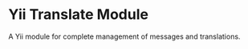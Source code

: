 
Yii Translate Module
======================

A Yii module for complete management of messages and translations.